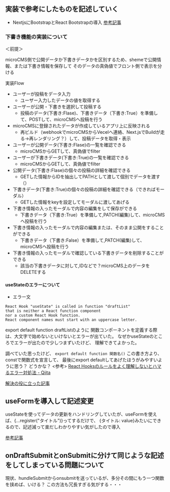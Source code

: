 ## 実装で参考にしたものを記述していく

- NextjsにBootstrapとReact Bootstrapの導入
[参考記事](https://maku.blog/p/k8mxakw/)

### 下書き機能の実装について

＜前提＞

microCMS側で公開データか下書きデータかを区別するため、shemeで公開情報、または下書き情報を保存して
そのデータの真偽値でフロント側で表示を分ける

実装Flow

- ユーザーが投稿をデータ入力
  - ユーザー入力したデータの値を取得する
- ユーザーが公開・下書きを選択して投稿する
  - 投稿のデータ(下書き:Flase)、下書きデータ（下書き:True）を準備して、POSTして、microCMSヘ投稿を行う
- microCMSに登録されたデータが作成しているアプリ上に反映される
  - 再ビルド（webhookでmicroCMSからVecelへ連絡、Next.jsでBuildが走る→再レンダリング？）して、投稿データを取得・表示
- ユーザーが公開データ(下書き:Flase)の一覧を確認できる
  - microCMSからGETして、真偽値でfilter
- ユーザーが下書きデータ(下書き:True)の一覧を確認できる
  - microCMSからGETして、真偽値でfilter
- 公開データ(下書き:Flase)の個々の投稿の詳細を確認できる
  - GETした情報からIDを抽出してPATHとして渡して個別でデータを渡す（）
- 下書きデータ(下書き:True)の個々の投稿の詳細を確認できる（できればモーダル）
  - GETした情報をkeyを設定してモーダルに渡してあげる
- 下書き情報の入ったモーダルで内容の編集をして保存ができる
  - 下書きデータ（下書き:True）を準備して,PATCH(編集)して、microCMSヘ投稿を行う
- 下書き情報の入ったモーダルで内容の編集または、そのまま公開をすることができる
  - 下書きデータ（下書き:False）を準備して,PATCH(編集)して、
    microCMSヘ投稿を行う
- 下書き情報の入ったモーダルで確認している下書きデータを削除することができる
  - 該当の下書きデータに対して,IDなどで？microCMS上のデータをDELETEする


#### useStateのエラーについて

- エラー文
```
React Hook "useState" is called in function "draftList" 
that is neither a React function component 
nor a custom React Hook function. 
React component names must start with an uppercase letter.
```

export default function draftListのように
関数コンポーネントを定義する際は、大文字で始めないといけないとエラーが出ていた。
なぜかuseStateのところでエラーが出たので少しつまずいたけど、
理解できてよかった。

調べていた思ったけど、
`export default function 関数名()`
この書き方より、constで関数式を宣言して、
最後にexport defaultしてあげたほうがみやすいように思う？
どうかな？
<参考>
[React Hooksのルールをよく理解しないとハマるエラー対処法 - Qiita](https://qiita.com/tatsumin0206/items/4e1076e2deedf20a9485)

[解決の役に立った記事](https://dev.to/ranewallin/js-bites-react-hook-is-called-in-a-function-which-is-neither-a-react-function-or-sic-a-custom-react-hook-1g2c)

## useFormを導入して記述変更

useStateを使ってデータの更新をハンドリングしていたが、useFormを使えば、{...register("タイトル")}ってするだけで、
{タイトル: value}みたいにできるので、記述減って楽だしわかりやすい気がしたので導入

[参考記事](https://react-hook-form.com/get-started/#IntegratingwithUIlibraries)
## onDraftSubmitとonSubmitに分けて同じような記述をしてしまっている問題について

現状、hundleSubmitからonsubmitを送っているが、多分その間にもう一つ関数を挟めば、いける？
この方法も冗長すぎる気がする・・・